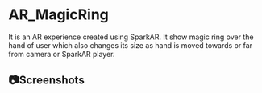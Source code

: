 # AR_MagicRing

It is an AR experience created using SparkAR. It show magic ring over the hand of user which also changes its size as hand is moved towards or far from camera or SparkAR player.  

## :camera:Screenshots  


